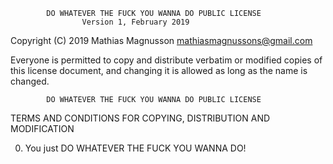             DO WHATEVER THE FUCK YOU WANNA DO PUBLIC LICENSE
                    Version 1, February 2019

 Copyright (C) 2019 Mathias Magnusson <mathiasmagnussons@gmail.com>

 Everyone is permitted to copy and distribute verbatim or modified
 copies of this license document, and changing it is allowed as long
 as the name is changed.

            DO WHATEVER THE FUCK YOU WANNA DO PUBLIC LICENSE
   TERMS AND CONDITIONS FOR COPYING, DISTRIBUTION AND MODIFICATION

  0. You just DO WHATEVER THE FUCK YOU WANNA DO!

